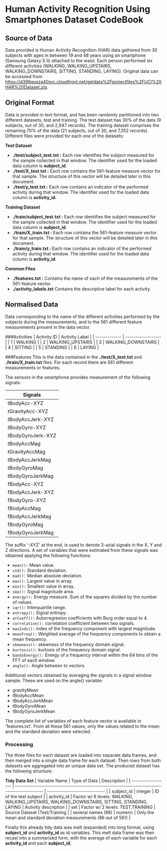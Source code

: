 # Human Activity Recognition Using Smartphones Dataset CodeBook

## Source of Data
Data provided is Human Activity Recognition (HAR) data gathered from 30 subjects with ages in between 19 and 48 years using an smartphone (Samsung Galaxy S II) attached to the waist. Each person performed six different activities (WALKING, WALKING_UPSTAIRS, WALKING_DOWNSTAIRS, SITTING, STANDING, LAYING).
Original data can be accessed from https://d396qusza40orc.cloudfront.net/getdata%2Fprojectfiles%2FUCI%20HAR%20Dataset.zip.

## Original Format
Data is provided in text format, and has been randomly partitioned into two different datasets, test and training. The test dataset has 30% of the data (9 subjects, out of 30, and 2,947 records). The training dataset comprises the remaining 70% of the data (21 subjects, out of 30, and 7,352 records). Different files were provided for each one of the datasets:

**Test Dataset**
* **./test/subject_test.txt :** Each row identifies the subject measured for the sample collected in that window. The identifier used for the loaded data column is **subject_id**.
* **./test/X_test.txt :** Each row contains the 561-feature measure vector for that sample. The structure of this vector will be detailed later in this document.
* **./test/y_test.txt :** Each row contains an indicator of the performed activity during that window. The identifier used for the loaded data column is **activity_id**.

**Training Dataset**
* **./train/subject_test.txt :** Each row identifies the subject measured for the sample collected in that window. The identifier used for the loaded data column is **subject_id**.
* **./train/X_train.txt :** Each row contains the 561-feature measure vector for that sample. The structure of this vector will be detailed later in this document.
* **./train/y_train.txt :** Each row contains an indicator of the performed activity during that window. The identifier used for the loaded data column is **activity_id**.

**Common Files**
* **./features.txt :** Contains the name of each of the measurements of the 561-feature vector.
* **./activity_labels.txt** Contains the descriptive label for each activity.

## Normalised Data
Data corresponding to the name of the different activities performed by the subjects during the measurements, and to the 561 different feature measurements present in the data vector.

###Activities
| Activity ID   | Activity Label     |
| ------------- | ------------------ |
| 1             | WALKING            |
| 2             | WALKING_UPSTAIRS   |
| 3             | WALKING_DOWNSTAIRS |
| 4             | SITTING            |
| 5             | STANDING           |
| 6             | LAYING             |

###Features
This is the data contained in the **./test/X_test.txt** and **./train/X_train.txt** files. For each record there are 561 different measurements or features.

The sensors in the smartphone provides measurement of the following signals:

| Signals            |
| ------------------ |
| tBodyAcc-XYZ       |
| tGravityAcc-XYZ    |
| tBodyAccJerk-XYZ   |
| tBodyGyro-XYZ      |
| tBodyGyroJerk-XYZ  |
| tBodyAccMag        |
| tGravityAccMag     |
| tBodyAccJerkMag    |
| tBodyGyroMag       |
| tBodyGyroJerkMag   |
| fBodyAcc-XYZ       |
| fBodyAccJerk-XYZ   |
| fBodyGyro-XYZ      |
| fBodyAccMag        |
| fBodyAccJerkMag    |
| fBodyGyroMag       |
| fBodyGyroJerkMag   |

The suffix '-XYZ' at the end, is used to denote 3-axial signals in the X, Y and Z directions. A set of variables that were estimated from these signals was obtained applying the following functions:

* `mean():` Mean value.
* `std():` Standard deviation.
* `mad():` Median absolute deviation.
* `max():` Largest value in array.
* `min():` Smallest value in array.
* `sma():` Signal magnitude area.
* `energy():` Energy measure. Sum of the squares divided by the number of values.
* `iqr():` Interquartile range.
* `entropy():` Signal entropy.
* `arCoeff():` Autorregresion coefficients with Burg order equal to 4.
* `correlation():` correlation coefficient between two signals.
* `maxInds():` index of the frequency component with largest magnitude.
* `meanFreq():` Weighted average of the frequency components to obtain a mean frequency.
* `skewness():` skewness of the frequency domain signal.
* `kurtosis():` kurtosis of the frequency domain signal.
* `bandsEnergy():` Energy of a frequency interval within the 64 bins of the FFT of each window.
* `angle():` Angle between to vectors.

Additional vectors obtained by averaging the signals in a signal window sample. These are used on the angle() variable:

* gravityMean
* tBodyAccMean
* tBodyAccJerkMean
* tBodyGyroMean
* tBodyGyroJerkMean

The complete list of variables of each feature vector is available in 'features.txt'. From all these 561 values, only the values related to the mean and the standard deviation were selected.

### Processing
The three files for each dataset are loaded into separate data frames, and then merged into a single data frame for each dataset. Then rows from both datasets are aggregated into an unique data set. The produced dataset has the following structure:

**Tidy Data Set**
| Variable Name      | Type of Data                                                                                 | Description                   |
| ------------------ | -------------------------------------------------------------------------------------------- | ----------------------------- |
| subject_id         | integer                                                                                      | ID of the test subject        |
| activity_id        | Factor w/ 6 levels: WALKING, WALKING_UPSTAIRS, WALKING_DOWNSTAIRS, SITTING, STANDING, LAYING | Activity description          |
| set                | Factor w/ 2 levels: TEST,TRAINING                                                            | Source Dataset (Test/Training |
| several names (86) | numeric                                                                                      | Only the mean and standard deviation measurements (86 out of 561) |

Finally this already tidy data was melt (expanded) into long format, using **subject_id** and **activity_id** as id variables. This melt data frame was then recast into a summarized form, with the average of each variable for each **activity_id** and each **subject_id**.

